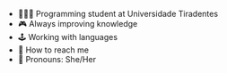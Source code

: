 - 👩🏽‍💻 Programming student at Universidade Tiradentes
- 🎮 Always improving knowledge
- 🕹 Working with languages 
- 📍 How to reach me 
- 🔖 Pronouns: She/Her
